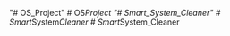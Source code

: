 "# OS_Project" 
#   O S _ P r o j e c t  
 "# Smart_System_Cleaner" 
#   S m a r t _ S y s t e m _ C l e a n e r  
 #   S m a r t _ S y s t e m _ C l e a n e r  
 